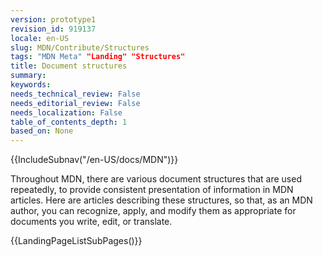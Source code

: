 ```yaml
---
version: prototype1
revision_id: 919137
locale: en-US
slug: MDN/Contribute/Structures
tags: "MDN Meta" "Landing" "Structures"
title: Document structures
summary: 
keywords: 
needs_technical_review: False
needs_editorial_review: False
needs_localization: False
table_of_contents_depth: 1
based_on: None
---
```

<div>{{IncludeSubnav("/en-US/docs/MDN")}}</div>

<p>Throughout MDN, there are various document structures that are used repeatedly, to provide consistent presentation of information in MDN articles. Here are articles describing these structures, so that, as an MDN author, you can recognize, apply, and modify them as appropriate for documents you write, edit, or translate.</p>

<p>{{LandingPageListSubPages()}}</p>

